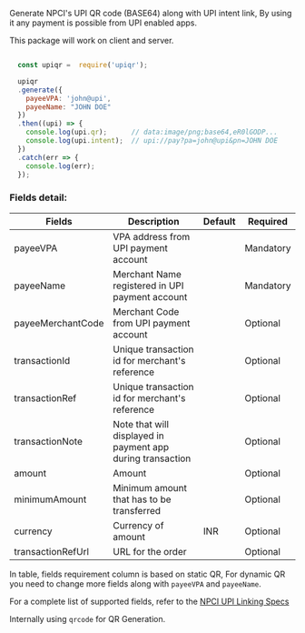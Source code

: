 Generate NPCI's UPI QR code (BASE64) along with UPI intent link, By using it any payment is possible from UPI enabled apps.

This package will work on client and server.

```js

  const upiqr =  require('upiqr');

  upiqr
  .generate({
    payeeVPA: 'john@upi',
    payeeName: "JOHN DOE"
  })
  .then((upi) => {
    console.log(upi.qr);      // data:image/png;base64,eR0lGODP...
    console.log(upi.intent);  // upi://pay?pa=john@upi&pn=JOHN DOE
  })
  .catch(err => {
    console.log(err);
  });


```

### Fields detail:

| Fields              | Description                                                | Default  | Required  |
|---------------------|------------------------------------------------------------|----------|-----------|
| payeeVPA            | VPA address from UPI payment account                       |          | Mandatory | pa
| payeeName           | Merchant Name registered in UPI payment account            |          | Mandatory | pn
| payeeMerchantCode   | Merchant Code from UPI payment account                     |          | Optional  | me
| transactionId       | Unique transaction id for merchant's reference             |          | Optional  | tid
| transactionRef      | Unique transaction id for merchant's reference             |          | Optional  | tr
| transactionNote     | Note that will displayed in payment app during transaction |          | Optional  | tn
| amount              | Amount                                                     |          | Optional  | am
| minimumAmount       | Minimum amount that has to be transferred                  |          | Optional  | mam
| currency            | Currency of amount                                         | INR      | Optional  | cu
| transactionRefUrl   | URL for the order                                          |          | Optional  | url


In table, fields requirement column is based on static QR, For dynamic QR you need to change more fields along with `payeeVPA` and `payeeName`.

For a complete list of supported fields, refer to the [NPCI UPI Linking Specs](https://www.npci.org.in/PDF/npci/upi/circular/2017/Circular18_BankCompliances_to_enbaleUPIMerchantecosystem_0.pdf)

Internally using `qrcode` for QR Generation.